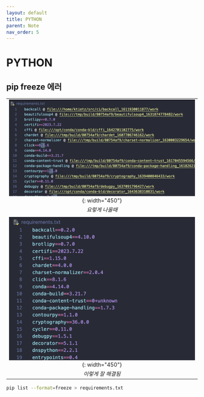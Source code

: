 ```yaml
---
layout: default
title: PYTHON
parent: Note
nav_order: 5
---
```


# PYTHON

## pip freeze 에러

|                                                       |
| :---------------------------------------------------: |
| ![](/assets/images/issues/python1.png){: width="450"} |
|                    _요렇게 나올때_                    |
|                                                       |
| ![](/assets/images/issues/python2.png){: width="450"} |
|                  _이렇게 잘 해결됨_                   |

```bash
pip list --format=freeze > requirements.txt
```
